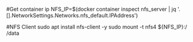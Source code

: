 #Get container ip
NFS_IP=$(docker container inspect nfs_server | jq '.[].NetworkSettings.Networks.nfs_default.IPAddress')

#NFS Client
sudo apt install nfs-client -y
sudo mount -t nfs4 ${NFS_IP}:/ /data